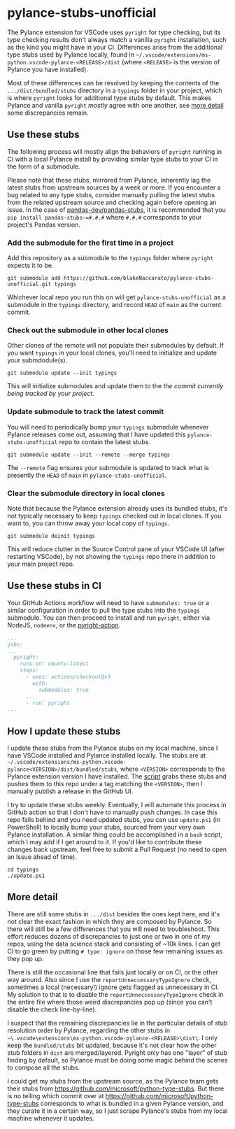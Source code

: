 # pylance-stubs-unofficial

The Pylance extension for VSCode uses `pyright` for type checking, but its type checking results don't always match a vanilla `pyright` installation, such as the kind you might have in your CI. Differences arise from the additional type stubs used by Pylance locally, found in `~/.vscode/extensions/ms-python.vscode-pylance-<RELEASE>/dist` (where `<RELEASE>` is the version of Pylance you have installed).

Most of these differences can be resolved by keeping the contents of the `.../dist/bundled/stubs` directory in a `typings` folder in your project, which is where `pyright` looks for additional type stubs by default. This makes Pylance and vanilla `pyright` _mostly_ agree with one another, see [more detail](#more-detail) some discrepancies remain.

## Use these stubs

The following process will mostly align the behaviors of `pyright` running in CI with a local Pylance install by providing similar type stubs to your CI in the form of a submodule.

Please note that these stubs, mirrored from Pylance, inherently lag the latest stubs from upstream sources by a week or more. If you encounter a bug related to any type stubs, consider manually pulling the latest stubs from the related upstream source and checking again before opening an issue. In the case of [pandas-dev/pandas-stubs](https://github.com/pandas-dev/pandas-stubs), it is recommended that you `pip install pandas-stubs~=#.#.#` where `#.#.#` corresponds to your project's Pandas version.

### Add the submodule for the first time in a project

Add this repository as a submodule to the `typings` folder where `pyright` expects it to be.

```Shell
git submodule add https://github.com/blakeNaccarato/pylance-stubs-unofficial.git typings
```

Whichever local repo you run this on will get `pylance-stubs-unofficial` as a submodule in the `typings` directory, and record `HEAD` of `main` as the current commit.

### Check out the submodule in other local clones

Other clones of the remote will not populate their submodules by default. If you want `typings` in your local clones, you'll need to initialize and update your submdodule(s).

```Shell
git submodule update --init typings
```

This will initialize submodules and update them to the _the commit currently being tracked by your project_.

### Update submodule to track the latest commit

You will need to periodically bump your `typings` submodule whenever Pylance releases come out, assuming that I have updated this `pylance-stubs-unofficial` repo to contain the latest stubs.

```Shell
git submodule update --init --remote --merge typings
```

The `--remote` flag ensures your submodule is updated to track what is presently the `HEAD` of `main` in `pylance-stubs-unofficial`.

### Clear the submodule directory in local clones

Note that because the Pylance extension already uses its bundled stubs, it's not typically necessary to keep `typings` checked out in local clones. If you want to, you can throw away your local copy of `typings`.

```Shell
git submodule deinit typings
```

This will reduce clutter in the Source Control pane of your VSCode UI (after restarting VSCode), by not showing the `typings` repo there in addition to your main project repo.

## Use these stubs in CI

Your GitHub Actions workflow will need to have `submodules: true` or a similar configuration in order to pull the type stubs into the `typings` submodule. You can then proceed to install and run `pyright`, either via NodeJS, `nodeenv`, or the [pyright-action](https://github.com/jakebailey/pyright-action).

```YAML
...
jobs:
...
  pyright:
    runs-on: ubuntu-latest
    steps:
      - uses: actions/checkout@v3
        with:
          submodules: true
      ...
      - run: pyright
...
```

## How I update these stubs

I update these stubs from the Pylance stubs on my local machine, since I have VSCode installed and Pylance installed locally. The stubs are at `~/.vscode/extensions/ms-python.vscode-pylance<VERSION>/dist/bundled/stubs`, where `<VERSION>` corresponds to the Pylance extension version I have installed. The [script](https://github.com/blakeNaccarato/pylance-stubs-unofficial/blob/main/update.ps1) grabs these stubs and pushes them to this repo under a tag matching the `<VERSION>`, then I manually publish a release in the GitHub UI.

I try to update these stubs weekly. Eventually, I will automate this process in GitHub action so that I don't have to manually push changes. In case this repo falls behind and you need updated stubs, you can use `update.ps1` (in PowerShell) to locally bump your stubs, sourced from your very own Pylance installation. A similar thing could be accomplished in a `bash` script, which I may add if I get around to it. If you'd like to contribute these changes back upstream, feel free to submit a Pull Request (no need to open an Issue ahead of time).

```Shell
cd typings
./update.ps1
```

## More detail

There are still some stubs in `.../dist` besides the ones kept here, and it's not clear the exact fashion in which they are composed by Pylance. So there will still be a few differences that you will need to troubleshoot. This effort reduces dozens of discrepancies to just one or two in one of my repos, using the data science stack and consisting of ~10k lines. I can get CI to go green by putting `# type: ignore` on those few remaining issues as they pop up.

There is still the occasional line that fails just locally or on CI, or the other way around. Also since I use the `reportUnneccessaryTypeIgnore` check, sometimes a local (necessary!) ignore gets flagged as unnecessary in CI. My solution to that is to disable the `reportUnneccessaryTypeIgnore` check in the entire file where those weird discrepancies pop up (since you can't disable the check line-by-line).

I suspect that the remaining discrepancies lie in the particular details of stub resolution order by Pylance, regarding the other stubs in `~\.vscode\extensions\ms-python.vscode-pylance-<RELEASE>\dist\`. I only keep the `bundled/stubs` bit updated, because it's not clear how the other stub folders in `dist` are merged/layered. Pyright only has one "layer" of stub finding by default, so Pylance must be doing some magic behind the scenes to compose all the stubs.

I could get my stubs from the upstream source, as the Pylance team gets their stubs from <https://github.com/microsoft/python-type-stubs>. But there is no telling which commit over at <https://github.com/microsoft/python-type-stubs> corresponds to what is bundled in a given Pylance version, and they curate it in a certain way, so I just scrape Pylance's stubs from my local machine whenever it updates.
